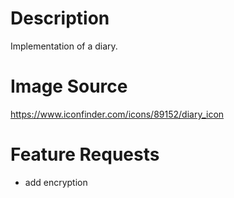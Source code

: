 # Description
Implementation of a diary.

# Image Source
https://www.iconfinder.com/icons/89152/diary_icon

# Feature Requests
- add encryption